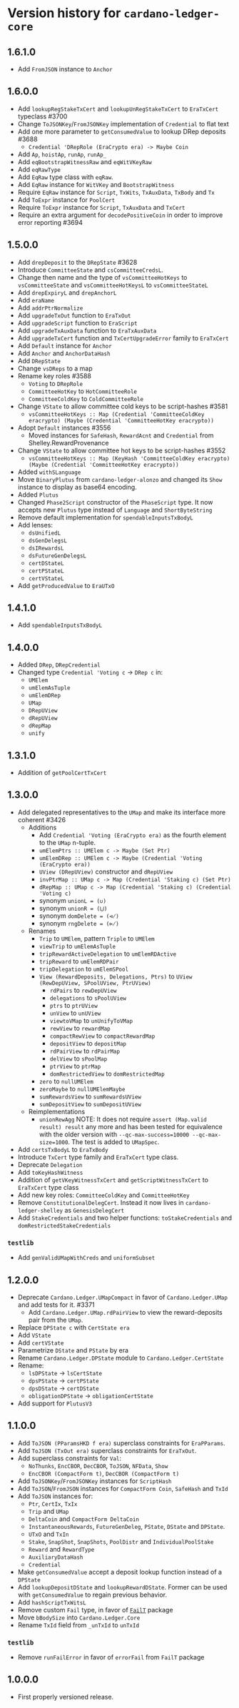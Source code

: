 # Version history for `cardano-ledger-core`

## 1.6.1.0

* Add `FromJSON` instance to `Anchor`

## 1.6.0.0

* Add `lookupRegStakeTxCert` and `lookupUnRegStakeTxCert` to `EraTxCert` typeclass #3700
* Change `ToJSONKey`/`FromJSONKey` implementation of `Credential` to flat text
* Add one more parameter to `getConsumedValue` to lookup DRep deposits #3688
  * `Credential 'DRepRole (EraCrypto era) -> Maybe Coin`
* Add `Ap`, `hoistAp`, `runAp`, `runAp_`
* Add `eqBootstrapWitnessRaw` and `eqWitVKeyRaw`
* Add `eqRawType`
* Add `EqRaw` type class with `eqRaw`.
* Add `EqRaw` instance for `WitVKey` and `BootstrapWitness`
* Require `EqRaw` instance for `Script`, `TxWits`, `TxAuxData`, `TxBody` and `Tx`
* Add `ToExpr` instance for `PoolCert`
* Require `ToExpr` instance for `Script`, `TxAuxData` and `TxCert`
* Require an extra argument for `decodePositiveCoin` in order to improve error reporting #3694

## 1.5.0.0

* Add `drepDeposit` to the `DRepState` #3628
* Introduce `CommitteeState` and `csCommitteeCredsL`.
* Change then name and the type of `vsCommitteeHotKeys` to `vsCommitteeState` and
  `vsCommitteeHotKeysL` to `vsCommitteeStateL`
* Add `drepExpiryL` and `drepAnchorL`
* Add `eraName`
* Add `addrPtrNormalize`
* Add `upgradeTxOut` function to `EraTxOut`
* Add `upgradeScript` function to `EraScript`
* Add `upgradeTxAuxData` function to `EraTxAuxData`
* Add `upgradeTxCert` function and `TxCertUpgradeError` family to `EraTxCert`
* Add `Default` instance for `Anchor`
* Add `Anchor` and `AnchorDataHash`
* Add `DRepState`
* Change `vsDReps` to a map
* Rename key roles #3588
  * `Voting` to `DRepRole`
  * `CommitteeHotKey` to `HotCommitteeRole`
  * `CommitteeColdKey` to `ColdCommitteeRole`
* Change `VState` to allow committee cold keys to be script-hashes #3581
  * `vsCommitteeHotKeys :: Map (Credential 'CommitteeColdKey eracrypto) (Maybe (Credential 'CommitteeHotKey eracrypto))`
* Adopt `Default` instances #3556
  * Moved instances for `SafeHash`, `RewardAcnt` and `Credential` from Shelley.RewardProvenance
* Change `VState` to allow committee hot keys to be script-hashes #3552
  * `vsCommitteeHotKeys :: Map (KeyHash 'CommitteeColdKey eracrypto) (Maybe (Credential 'CommitteeHotKey eracrypto))`
* Added `withSLanguage`
* Move `BinaryPlutus` from `cardano-ledger-alonzo` and changed its `Show` instance to
  display as base64 encoding.
* Added `Plutus`
* Changed `Phase2Script` constructor of the `PhaseScript` type. It now accepts new
  `Plutus` type instead of `Language` and `ShortByteString`
* Remove default implementation for `spendableInputsTxBodyL`
* Add lenses:
  * `dsUnifiedL`
  * `dsGenDelegsL`
  * `dsIRewardsL`
  * `dsFutureGenDelegsL`
  * `certDStateL`
  * `certPStateL`
  * `certVStateL`
* Add `getProducedValue` to `EraUTxO`

## 1.4.1.0

* Add `spendableInputsTxBodyL`

## 1.4.0.0

* Added `DRep`, `DRepCredential`
* Changed type `Credential 'Voting c` -> `DRep c` in:
  * `UMElem`
  * `umElemAsTuple`
  * `umElemDRep`
  * `UMap`
  * `DRepUView`
  * `dRepUView`
  * `dRepMap`
  * `unify`

## 1.3.1.0

* Addition of `getPoolCertTxCert`

## 1.3.0.0

* Add delegated representatives to the `UMap` and make its interface more coherent #3426
  * Additions
    * Add `Credential 'Voting (EraCrypto era)` as the fourth element to the `UMap` n-tuple.
    * `umElemPtrs :: UMElem c -> Maybe (Set Ptr)`
    * `umElemDRep :: UMElem c -> Maybe (Credential 'Voting (EraCrypto era))`
    * `UView (DRepUView)` constructor and `dRepUView`
    * `invPtrMap :: UMap c -> Map (Credential 'Staking c) (Set Ptr)`
    * `dRepMap :: UMap c -> Map (Credential 'Staking c) (Credential 'Voting c)`
    * synonym `unionL = (∪)`
    * synonym `unionR = (⨃)`
    * synonym `domDelete = (⋪)`
    * synonym `rngDelete = (⋫)`
  * Renames
    * `Trip` to `UMElem`, pattern `Triple` to `UMElem`
    * `viewTrip` to `umElemAsTuple`
    * `tripRewardActiveDelegation` to `umElemRDActive`
    * `tripReward` to `umElemRDPair`
    * `tripDelegation` to `umElemSPool`
    * `View (RewardDeposits, Delegations, Ptrs)` to `UView (RewDepUView, SPoolUView, PtrUView)`
      * `rdPairs` to `rewDepUView`
      * `delegations` to `sPoolUView`
      * `ptrs` to `ptrUView`
      * `unView` to `unUView`
      * `viewtoVMap` to `unUnifyToVMap`
      * `rewView` to `rewardMap`
      * `compactRewView` to `compactRewardMap`
      * `depositView` to `depositMap`
      * `rdPairView` to `rdPairMap`
      * `delView` to `sPoolMap`
      * `ptrView` to `ptrMap`
      * `domRestrictedView` to `domRestrictedMap`
    * `zero` to `nullUMElem`
    * `zeroMaybe` to `nullUMElemMaybe`
    * `sumRewardsView` to `sumRewardsUView`
    * `sumDepositView` to `sumDepositUView`
  * Reimplementations
    * `unionRewAgg` NOTE: It does not require `assert (Map.valid result) result` any more
      and has been tested for equivalence with the older version with
      `--qc-max-success=10000 --qc-max-size=1000`. The test is added to `UMapSpec`.
* Add `certsTxBodyL` to `EraTxBody`
* Introduce `TxCert` type family and `EraTxCert` type class.
* Deprecate `Delegation`
* Add `toKeyHashWitness`
* Addition of `getVKeyWitnessTxCert` and `getScriptWitnessTxCert` to `EraTxCert` type class
* Add new key roles: `CommitteeColdKey` and `CommitteeHotKey`
* Remove `ConstitutionalDelegCert`. Instead it now lives in `cardano-ledger-shelley` as
  `GenesisDelegCert`
* Add `StakeCredentials` and two helper functions: `toStakeCredentials` and
  `domRestrictedStakeCredentials`

### `testlib`

* Add `genValidUMapWithCreds` and `uniformSubset`

## 1.2.0.0

* Deprecate `Cardano.Ledger.UMapCompact` in favor of `Cardano.Ledger.UMap` and add tests for it. #3371
  * Add `Cardano.Ledger.UMap.rdPairView` to view the reward-deposits pair from the `UMap`.
* Replace `DPState c` with `CertState era`
* Add `VState`
* Add `certVState`
* Parametrize `DState` and `PState` by era
* Rename `Cardano.Ledger.DPState` module to `Cardano.Ledger.CertState`
* Rename:
  * `lsDPState` -> `lsCertState`
  * `dpsPState` -> `certPState`
  * `dpsDState` -> `certDState`
  * `obligationDPState` -> `obligationCertState`
* Add support for `PlutusV3`

## 1.1.0.0

* Add `ToJSON (PParamsHKD f era)` superclass constraints for `EraPParams`.
* Add `ToJSON (TxOut era)` superclass constraints for `EraTxOut`.
* Add superclass constraints for `Val`:
  * `NoThunks`, `EncCBOR`, `DecCBOR`, `ToJSON`, `NFData`, `Show`
  * `EncCBOR (CompactForm t)`, `DecCBOR (CompactForm t)`
* Add `ToJSONKey`/`FromJSONKey` instances for `ScriptHash`
* Add `ToJSON`/`FromJSON` instances for `CompactForm Coin`, `SafeHash` and `TxId`
* Add `ToJSON` instances for:
  * `Ptr`, `CertIx`, `TxIx`
  * `Trip` and `UMap`
  * `DeltaCoin` and `CompactForm DeltaCoin`
  * `InstantaneousRewards`, `FutureGenDeleg`, `PState`, `DState` and `DPState`.
  * `UTxO` and `TxIn`
  * `Stake`, `SnapShot`, `SnapShots`, `PoolDistr` and `IndividualPoolStake`
  * `Reward` and `RewardType`
  * `AuxiliaryDataHash`
  * `Credential`
* Make `getConsumedValue` accept a deposit lookup function instead of a `DPState`
* Add `lookupDepositDState` and `lookupRewardDState`. Former can be used with
  `getConsumedValue` to regain previous behavior.
* Add `hashScriptTxWitsL`
* Remove custom `Fail` type, in favor of
  [`FailT`](https://hackage.haskell.org/package/FailT) package
* Move `bBodySize` into `Cardano.Ledger.Core`
* Rename `TxId` field from `_unTxId` to `unTxId`

### `testlib`

* Remove `runFailError` in favor of `errorFail` from `FailT` package

## 1.0.0.0

* First properly versioned release.
